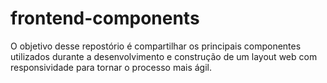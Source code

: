 # frontend-components
O objetivo desse repostório é compartilhar os principais componentes utilizados durante a  desenvolvimento e construção de um layout web com responsividade para tornar o processo mais ágil.
